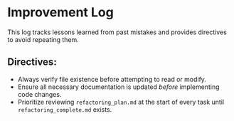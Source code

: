 # Improvement Log

This log tracks lessons learned from past mistakes and provides directives to avoid repeating them.

## Directives:
- Always verify file existence before attempting to read or modify.
- Ensure all necessary documentation is updated *before* implementing code changes.
- Prioritize reviewing `refactoring_plan.md` at the start of every task until `refactoring_complete.md` exists.
